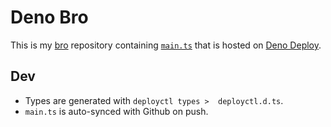 # Deno Bro
This is my [bro](https://bro.deno.dev) repository containing
[`main.ts`](./main.ts) that is hosted on [Deno Deploy](https://deno.com/deploy).

## Dev
- Types are generated with `deployctl types >  deployctl.d.ts`.
- `main.ts` is auto-synced with Github on push.